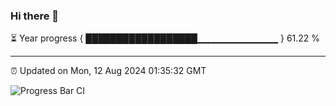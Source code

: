 ### Hi there 👋

⏳ Year progress { ██████████████████▁▁▁▁▁▁▁▁▁▁▁▁ } 61.22 %

---

⏰ Updated on Mon, 12 Aug 2024 01:35:32 GMT

![Progress Bar CI](https://github.com/ZhaoGui/ZhaoGui/workflows/Progress%20Bar%20CI/badge.svg)
